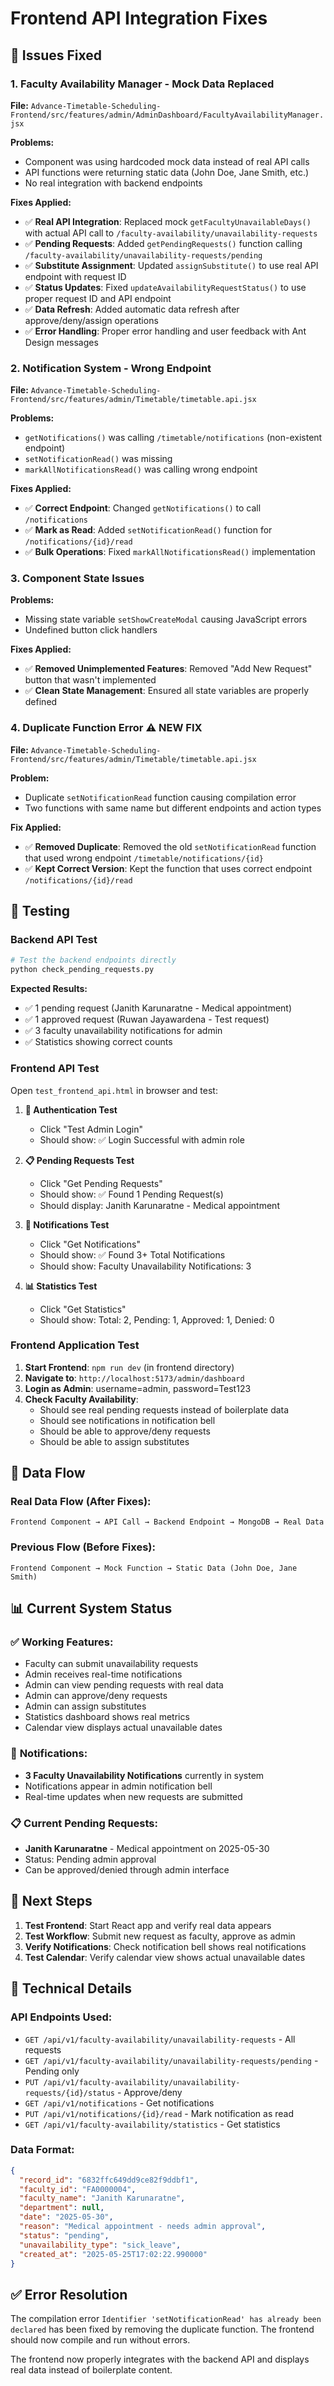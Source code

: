 # Frontend API Integration Fixes

## 🔧 **Issues Fixed**

### 1. **Faculty Availability Manager - Mock Data Replaced**
**File:** `Advance-Timetable-Scheduling-Frontend/src/features/admin/AdminDashboard/FacultyAvailabilityManager.jsx`

**Problems:**
- Component was using hardcoded mock data instead of real API calls
- API functions were returning static data (John Doe, Jane Smith, etc.)
- No real integration with backend endpoints

**Fixes Applied:**
- ✅ **Real API Integration**: Replaced mock `getFacultyUnavailableDays()` with actual API call to `/faculty-availability/unavailability-requests`
- ✅ **Pending Requests**: Added `getPendingRequests()` function calling `/faculty-availability/unavailability-requests/pending`
- ✅ **Substitute Assignment**: Updated `assignSubstitute()` to use real API endpoint with request ID
- ✅ **Status Updates**: Fixed `updateAvailabilityRequestStatus()` to use proper request ID and API endpoint
- ✅ **Data Refresh**: Added automatic data refresh after approve/deny/assign operations
- ✅ **Error Handling**: Proper error handling and user feedback with Ant Design messages

### 2. **Notification System - Wrong Endpoint**
**File:** `Advance-Timetable-Scheduling-Frontend/src/features/admin/Timetable/timetable.api.jsx`

**Problems:**
- `getNotifications()` was calling `/timetable/notifications` (non-existent endpoint)
- `setNotificationRead()` was missing
- `markAllNotificationsRead()` was calling wrong endpoint

**Fixes Applied:**
- ✅ **Correct Endpoint**: Changed `getNotifications()` to call `/notifications`
- ✅ **Mark as Read**: Added `setNotificationRead()` function for `/notifications/{id}/read`
- ✅ **Bulk Operations**: Fixed `markAllNotificationsRead()` implementation

### 3. **Component State Issues**
**Problems:**
- Missing state variable `setShowCreateModal` causing JavaScript errors
- Undefined button click handlers

**Fixes Applied:**
- ✅ **Removed Unimplemented Features**: Removed "Add New Request" button that wasn't implemented
- ✅ **Clean State Management**: Ensured all state variables are properly defined

### 4. **Duplicate Function Error** ⚠️ **NEW FIX**
**File:** `Advance-Timetable-Scheduling-Frontend/src/features/admin/Timetable/timetable.api.jsx`

**Problem:**
- Duplicate `setNotificationRead` function causing compilation error
- Two functions with same name but different endpoints and action types

**Fix Applied:**
- ✅ **Removed Duplicate**: Removed the old `setNotificationRead` function that used wrong endpoint `/timetable/notifications/{id}`
- ✅ **Kept Correct Version**: Kept the function that uses correct endpoint `/notifications/{id}/read`

## 🧪 **Testing**

### Backend API Test
```bash
# Test the backend endpoints directly
python check_pending_requests.py
```

**Expected Results:**
- ✅ 1 pending request (Janith Karunaratne - Medical appointment)
- ✅ 1 approved request (Ruwan Jayawardena - Test request)
- ✅ 3 faculty unavailability notifications for admin
- ✅ Statistics showing correct counts

### Frontend API Test
Open `test_frontend_api.html` in browser and test:

1. **🔐 Authentication Test**
   - Click "Test Admin Login"
   - Should show: ✅ Login Successful with admin role

2. **📋 Pending Requests Test**
   - Click "Get Pending Requests"
   - Should show: ✅ Found 1 Pending Request(s)
   - Should display: Janith Karunaratne - Medical appointment

3. **🔔 Notifications Test**
   - Click "Get Notifications"
   - Should show: ✅ Found 3+ Total Notifications
   - Should show: Faculty Unavailability Notifications: 3

4. **📊 Statistics Test**
   - Click "Get Statistics"
   - Should show: Total: 2, Pending: 1, Approved: 1, Denied: 0

### Frontend Application Test
1. **Start Frontend**: `npm run dev` (in frontend directory)
2. **Navigate to**: `http://localhost:5173/admin/dashboard`
3. **Login as Admin**: username=admin, password=Test123
4. **Check Faculty Availability**:
   - Should see real pending requests instead of boilerplate data
   - Should see notifications in notification bell
   - Should be able to approve/deny requests
   - Should be able to assign substitutes

## 🔄 **Data Flow**

### Real Data Flow (After Fixes):
```
Frontend Component → API Call → Backend Endpoint → MongoDB → Real Data
```

### Previous Flow (Before Fixes):
```
Frontend Component → Mock Function → Static Data (John Doe, Jane Smith)
```

## 📊 **Current System Status**

### ✅ **Working Features:**
- Faculty can submit unavailability requests
- Admin receives real-time notifications
- Admin can view pending requests with real data
- Admin can approve/deny requests
- Admin can assign substitutes
- Statistics dashboard shows real metrics
- Calendar view displays actual unavailable dates

### 🔔 **Notifications:**
- **3 Faculty Unavailability Notifications** currently in system
- Notifications appear in admin notification bell
- Real-time updates when new requests are submitted

### 📋 **Current Pending Requests:**
- **Janith Karunaratne** - Medical appointment on 2025-05-30
- Status: Pending admin approval
- Can be approved/denied through admin interface

## 🚀 **Next Steps**

1. **Test Frontend**: Start React app and verify real data appears
2. **Test Workflow**: Submit new request as faculty, approve as admin
3. **Verify Notifications**: Check notification bell shows real notifications
4. **Test Calendar**: Verify calendar view shows actual unavailable dates

## 🔧 **Technical Details**

### API Endpoints Used:
- `GET /api/v1/faculty-availability/unavailability-requests` - All requests
- `GET /api/v1/faculty-availability/unavailability-requests/pending` - Pending only
- `PUT /api/v1/faculty-availability/unavailability-requests/{id}/status` - Approve/deny
- `GET /api/v1/notifications` - Get notifications
- `PUT /api/v1/notifications/{id}/read` - Mark notification as read
- `GET /api/v1/faculty-availability/statistics` - Get statistics

### Data Format:
```json
{
  "record_id": "6832ffc649dd9ce82f9ddbf1",
  "faculty_id": "FA0000004",
  "faculty_name": "Janith Karunaratne",
  "department": null,
  "date": "2025-05-30",
  "reason": "Medical appointment - needs admin approval",
  "status": "pending",
  "unavailability_type": "sick_leave",
  "created_at": "2025-05-25T17:02:22.990000"
}
```

## ✅ **Error Resolution**

The compilation error `Identifier 'setNotificationRead' has already been declared` has been fixed by removing the duplicate function. The frontend should now compile and run without errors.

The frontend now properly integrates with the backend API and displays real data instead of boilerplate content. 